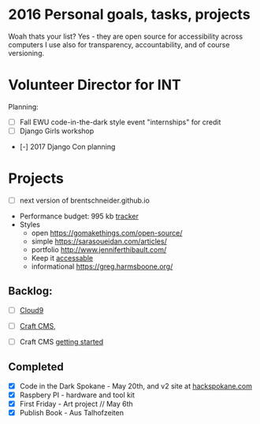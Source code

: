 
# 2016 Personal goals, tasks, projects

Woah thats your list? Yes - they are open source for accessibility across computers I use also for transparency, accountability, and of course versioning.


# __Volunteer Director for INT__

Planning:

- [ ] Fall EWU code-in-the-dark style event "internships" for credit
- [ ] Django Girls workshop
- [-] 2017 Django Con planning


# __Projects__

- [ ] next version of brentschneider.github.io
- Performance budget: 995 kb [tracker](http://codepen.io/brentschneider/pen/pgVZGJ)
- Styles
  - open https://gomakethings.com/open-source/
  - simple https://sarasoueidan.com/articles/
  - portfolio http://www.jenniferthibault.com/
  - Keep it [accessable](http://a11yproject.com/)
  - informational https://greg.harmsboone.org/


## __Backlog:__

- [ ] [Cloud9](https://c9.io/)
- [ ] [Craft CMS](https://craftcms.com/),
- [ ] Craft CMS [getting started](https://straightupcraft.com/articles/getting-started-with-craft-cms)


## Completed

- [x] Code in the Dark Spokane - May 20th, and v2 site at [hackspokane.com](http://hackspokane.com)
- [x] Raspbery PI - hardware and tool kit
- [x] First Friday - Art project // May 6th
- [x] Publish Book - Aus Talhofzeiten
